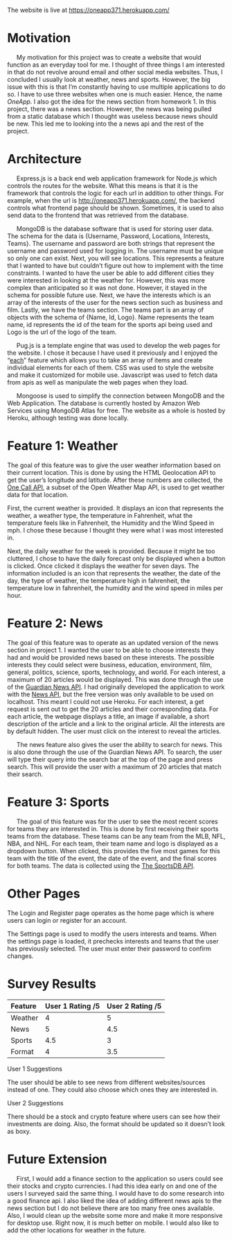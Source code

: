 The website is live at <https://oneapp371.herokuapp.com/>
# Motivation
`	`My motivation for this project was to create a website that would function as an everyday tool for me. I thought of three things I am interested in that do not revolve around email and other social media websites. Thus, I concluded I usually look at weather, news and sports. However, the big issue with this is that I’m constantly having to use multiple applications to do so. I have to use three websites when one is much easier. Hence, the name *OneApp.* I also got the idea for the news section from homework 1. In this project, there was a news section. However, the news was being pulled from a static database which I thought was useless because news should be new. This led me to looking into the a news api and the rest of the project. 
# Architecture
`	`Express.js is a back end web application framework for Node.js which controls the routes for the website. What this means is that it is the framework that controls the logic for each url in addition to other things. For example, when the url is <http://oneapp371.herokuapp.com/>, the backend controls what frontend page should be shown. Sometimes, it is used to also send data to the frontend that was retrieved from the database. 

`	`MongoDB is the database software that is used for storing user data. The schema for the data is {Username, Password, Locations, Interests, Teams}. The username and password are both strings that represent the username and password used for logging in. The username must be unique so only one can exist. Next, you will see locations. This represents a feature that I wanted to have but couldn’t figure out how to implement with the time constraints. I wanted to have the user be able to add different cities they were interested in looking at the weather for. However, this was more complex than anticipated so it was not done. However, it stayed in the schema for possible future use. Next, we have the interests which is an array of the interests of the user for the news section such as business and film. Lastly, we have the teams section. The teams part is an array of objects with the schema of {Name, Id, Logo}. Name represents the team name, id represents the id of the team for the sports api being used and Logo is the url of the logo of the team. 

`	`Pug.js is a template engine that was used to develop the web pages for the website. I chose it because I have used it previously and I enjoyed the “[each](https://pugjs.org/language/iteration.html)” feature which allows you to take an array of items and create individual elements for each of them. CSS was used to style the website and make it customized for mobile use. Javascript was used to fetch data from apis as well as manipulate the web pages when they load. 

`	`Mongoose is used to simplify the connection between MongoDB and the Web Application. The database is currently hosted by Amazon Web Services using MongoDB Atlas for free. The website as a whole is hosted by Heroku, although testing was done locally. 
# Feature 1: Weather
The goal of this feature was to give the user weather information based on their current location. This is done by using the HTML Geolocation API to get the user’s longitude and latitude. After these numbers are collected, the [One Call API](https://openweathermap.org/api/one-call-api), a subset of the Open Weather Map API, is used to get weather data for that location. 

First, the current weather is provided. It displays an icon that represents the weather, a weather type, the temperature in Fahrenheit, what the temperature feels like in Fahrenheit, the Humidity and the Wind Speed in mph. I chose these because I thought they were what I was most interested in. 



Next, the daily weather for the week is provided. Because it might be too cluttered, I chose to have the daily forecast only be displayed when a button is clicked. Once clicked it displays the weather for seven days. The information included is an icon that represents the weather, the date of the day, the type of weather, the temperature high in fahrenheit, the temperature low in fahrenheit, the humidity and the wind speed in miles per hour. 

# Feature 2: News
The goal of this feature was to operate as an updated version of the news section in project 1. I wanted the user to be able to choose interests they had and would be provided news based on these interests. The possible interests they could select were business, education, environment, film, general, politics, science, sports, technology, and world. For each interest, a maximum of 20 articles would be displayed. This was done through the use of the [Guardian News API](https://open-platform.theguardian.com/documentation/). I had originally developed the application to work with the [News API](https://newsapi.org/), but the free version was only available to be used on localhost. This meant I could not use Heroku. For each interest, a get request is sent out to get the 20 articles and their corresponding data. For each article, the webpage displays a title, an image if available, a short description of the article and a link to the original article. All the interests are by default hidden. The user must click on the interest to reveal the articles. 


`	`The news feature also gives the user the ability to search for news. This is also done through the use of the Guardian News API. To search, the user will type their query into the search bar at the top of the page and press search. This will provide the user with a maximum of 20 articles that match their search. 

# Feature 3: Sports
`	`The goal of this feature was for the user to see the most recent scores for teams they are interested in. This is done by first receiving their sports teams from the database. These teams can be any team from the MLB, NFL, NBA, and NHL. For each team, their team name and logo is displayed as a dropdown button. When clicked, this provides the five most games for this team with the title of the event, the date of the event, and the final scores for both teams. The data is collected using the [The SportsDB API](https://www.thesportsdb.com/api.php).  



# Other Pages
The Login and Register page operates as the home page which is where users can login or register for an account. 



The Settings page is used to modify the users interests and teams. When the settings page is loaded, it prechecks interests and teams that the user has previously selected. The user must enter their password to confirm changes.


#
# Survey Results


|Feature|User 1 Rating /5|User 2 Rating /5|
| :- | :- | :- |
|Weather |4|5|
|News|5|4.5|
|Sports|4.5|3|
|Format|4|3.5|

User 1 Suggestions

The user should be able to see news from different websites/sources instead of one. They could also choose which ones they are interested in. 

User 2 Suggestions

There should be a stock and crypto feature where users can see how their investments are doing. Also,  the format should be updated so it doesn’t look as boxy. 



# Future Extension 
`	`First, I would add a finance section to the application so users could see their stocks and crypto currencies. I had this idea early on and one of the users I surveyed said the same thing. I would have to do some research into a good finance api. I also liked the idea of adding different news apis to the news section but I do not believe there are too many free ones available. Also, I would clean up the website some more and make it more responsive for desktop use. Right now, it is much better on mobile. I would also like to add the other locations for weather in the future. 
